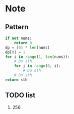 # Note

## Pattern

``` py
if not nums:
    return 0
dp = [0] * len(nums)
dp[0] = 1
for i in range(1, len(nums)):
    # Do sth
    for j in range(0, i):
        # Do sth
    # Do sth
return sth
```

## TODO list

1. 256
